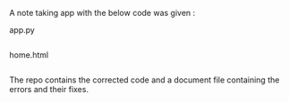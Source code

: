 A note taking app with the below code was given :

app.py
```

```

home.html
```

```

The repo contains the corrected code and a document file containing the errors and their fixes.
